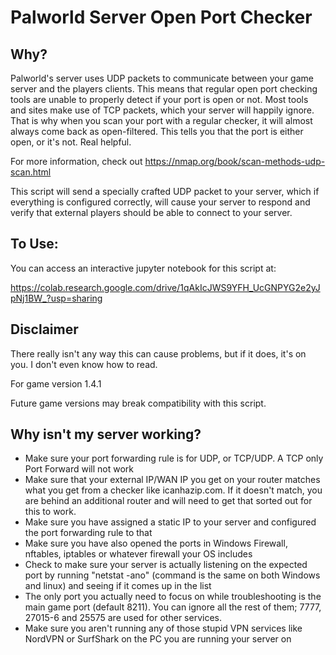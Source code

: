 # Palworld Server Open Port Checker

## Why?

Palworld's server uses UDP packets to communicate between your game server and the players clients. This means that regular open port checking tools are unable to properly detect if your port is open or not. Most tools and sites make use of TCP packets, which your server will happily ignore. That is why when you scan your port with a regular checker, it will almost always come back as open-filtered. This tells you that the port is either open, or it's not. Real helpful.

For more information, check out https://nmap.org/book/scan-methods-udp-scan.html

This script will send a specially crafted UDP packet to your server, which if everything is configured correctly, will cause your server to respond and verify that external players should be able to connect to your server.

## To Use:

You can access an interactive jupyter notebook for this script at:

https://colab.research.google.com/drive/1qAkIcJWS9YFH_UcGNPYG2e2yJpNj1BW_?usp=sharing

## Disclaimer

There really isn't any way this can cause problems, but if it does, it's on you. I don't even know how to read. 

For game version 1.4.1

Future game versions may break compatibility with this script.

## Why isn't my server working?

- Make sure your port forwarding rule is for UDP, or TCP/UDP. A TCP only Port Forward will not work
- Make sure that your external IP/WAN IP you get on your router matches what you get from a checker like icanhazip.com. If it doesn't match, you are behind an additional router and will need to get that sorted out for this to work.
- Make sure you have assigned a static IP to your server and configured the port forwarding rule to that
- Make sure you have also opened the ports in Windows Firewall, nftables, iptables or whatever firewall your OS includes
- Check to make sure your server is actually listening on the expected port by running "netstat -ano" (command is the same on both Windows and linux) and seeing if it comes up in the list
- The only port you actually need to focus on while troubleshooting is the main game port (default 8211). You can ignore all the rest of them; 7777, 27015-6 and 25575 are used for other services.
- Make sure you aren't running any of those stupid VPN services like NordVPN or SurfShark on the PC you are running your server on 
